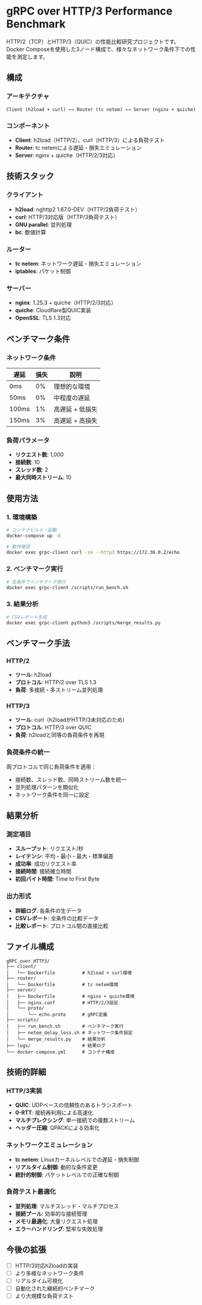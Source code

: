 # gRPC over HTTP/3 Performance Benchmark

HTTP/2（TCP）とHTTP/3（QUIC）の性能比較研究プロジェクトです。Docker Composeを使用した3ノード構成で、様々なネットワーク条件下での性能を測定します。

## 構成

### アーキテクチャ
```
Client (h2load + curl) ←→ Router (tc netem) ←→ Server (nginx + quiche)
```

### コンポーネント
- **Client**: h2load（HTTP/2）、curl（HTTP/3）による負荷テスト
- **Router**: tc netemによる遅延・損失エミュレーション
- **Server**: nginx + quiche（HTTP/2/3対応）

## 技術スタック

### クライアント
- **h2load**: nghttp2 1.67.0-DEV（HTTP/2負荷テスト）
- **curl**: HTTP/3対応版（HTTP/3負荷テスト）
- **GNU parallel**: 並列処理
- **bc**: 数値計算

### ルーター
- **tc netem**: ネットワーク遅延・損失エミュレーション
- **iptables**: パケット制御

### サーバー
- **nginx**: 1.25.3 + quiche（HTTP/2/3対応）
- **quiche**: Cloudflare製QUIC実装
- **OpenSSL**: TLS 1.3対応

## ベンチマーク条件

### ネットワーク条件
| 遅延 | 損失 | 説明 |
|------|------|------|
| 0ms | 0% | 理想的な環境 |
| 50ms | 0% | 中程度の遅延 |
| 100ms | 1% | 高遅延 + 低損失 |
| 150ms | 3% | 高遅延 + 高損失 |

### 負荷パラメータ
- **リクエスト数**: 1,000
- **接続数**: 10
- **スレッド数**: 2
- **最大同時ストリーム**: 10

## 使用方法

### 1. 環境構築
```bash
# コンテナビルド・起動
docker-compose up -d

# 動作確認
docker exec grpc-client curl -sk --http3 https://172.30.0.2/echo
```

### 2. ベンチマーク実行
```bash
# 全条件でベンチマーク実行
docker exec grpc-client /scripts/run_bench.sh
```

### 3. 結果分析
```bash
# CSVレポート生成
docker exec grpc-client python3 /scripts/merge_results.py
```

## ベンチマーク手法

### HTTP/2
- **ツール**: h2load
- **プロトコル**: HTTP/2 over TLS 1.3
- **負荷**: 多接続・多ストリーム並列処理

### HTTP/3
- **ツール**: curl（h2loadがHTTP/3未対応のため）
- **プロトコル**: HTTP/3 over QUIC
- **負荷**: h2loadと同等の負荷条件を再現

### 負荷条件の統一
両プロトコルで同じ負荷条件を適用：
- 接続数、スレッド数、同時ストリーム数を統一
- 並列処理パターンを類似化
- ネットワーク条件を同一に設定

## 結果分析

### 測定項目
- **スループット**: リクエスト/秒
- **レイテンシ**: 平均・最小・最大・標準偏差
- **成功率**: 成功リクエスト率
- **接続時間**: 接続確立時間
- **初回バイト時間**: Time to First Byte

### 出力形式
- **詳細ログ**: 各条件の生データ
- **CSVレポート**: 全条件の比較データ
- **比較レポート**: プロトコル間の直接比較

## ファイル構成

```
gRPC_over_HTTP3/
├── client/
│   └── Dockerfile          # h2load + curl環境
├── router/
│   └── Dockerfile          # tc netem環境
├── server/
│   ├── Dockerfile          # nginx + quiche環境
│   ├── nginx.conf          # HTTP/2/3設定
│   └── proto/
│       └── echo.proto      # gRPC定義
├── scripts/
│   ├── run_bench.sh        # ベンチマーク実行
│   ├── netem_delay_loss.sh # ネットワーク条件設定
│   └── merge_results.py    # 結果分析
├── logs/                   # 結果ログ
└── docker-compose.yml      # コンテナ構成
```

## 技術的詳細

### HTTP/3実装
- **QUIC**: UDPベースの信頼性のあるトランスポート
- **0-RTT**: 接続再利用による高速化
- **マルチプレクシング**: 単一接続での複数ストリーム
- **ヘッダー圧縮**: QPACKによる効率化

### ネットワークエミュレーション
- **tc netem**: Linuxカーネルレベルでの遅延・損失制御
- **リアルタイム制御**: 動的な条件変更
- **統計的制御**: パケットレベルでの正確な制御

### 負荷テスト最適化
- **並列処理**: マルチスレッド・マルチプロセス
- **接続プール**: 効率的な接続管理
- **メモリ最適化**: 大量リクエスト処理
- **エラーハンドリング**: 堅牢な失敗処理

## 今後の拡張

- [ ] HTTP/3対応h2loadの実装
- [ ] より多様なネットワーク条件
- [ ] リアルタイム可視化
- [ ] 自動化された継続的ベンチマーク
- [ ] より大規模な負荷テスト 